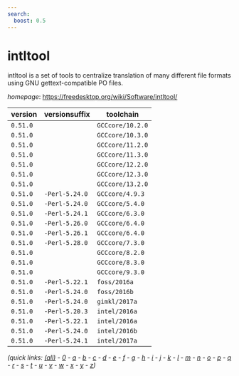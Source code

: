 ```yaml
---
search:
  boost: 0.5
---
```

# intltool

intltool is a set of tools to centralize translation of  many different file formats using GNU gettext-compatible PO files.

*homepage*: <https://freedesktop.org/wiki/Software/intltool/>

version | versionsuffix | toolchain
--------|---------------|----------
``0.51.0`` |  | ``GCCcore/10.2.0``
``0.51.0`` |  | ``GCCcore/10.3.0``
``0.51.0`` |  | ``GCCcore/11.2.0``
``0.51.0`` |  | ``GCCcore/11.3.0``
``0.51.0`` |  | ``GCCcore/12.2.0``
``0.51.0`` |  | ``GCCcore/12.3.0``
``0.51.0`` |  | ``GCCcore/13.2.0``
``0.51.0`` | ``-Perl-5.24.0`` | ``GCCcore/4.9.3``
``0.51.0`` | ``-Perl-5.24.0`` | ``GCCcore/5.4.0``
``0.51.0`` | ``-Perl-5.24.1`` | ``GCCcore/6.3.0``
``0.51.0`` | ``-Perl-5.26.0`` | ``GCCcore/6.4.0``
``0.51.0`` | ``-Perl-5.26.1`` | ``GCCcore/6.4.0``
``0.51.0`` | ``-Perl-5.28.0`` | ``GCCcore/7.3.0``
``0.51.0`` |  | ``GCCcore/8.2.0``
``0.51.0`` |  | ``GCCcore/8.3.0``
``0.51.0`` |  | ``GCCcore/9.3.0``
``0.51.0`` | ``-Perl-5.22.1`` | ``foss/2016a``
``0.51.0`` | ``-Perl-5.24.0`` | ``foss/2016b``
``0.51.0`` | ``-Perl-5.24.0`` | ``gimkl/2017a``
``0.51.0`` | ``-Perl-5.20.3`` | ``intel/2016a``
``0.51.0`` | ``-Perl-5.22.1`` | ``intel/2016a``
``0.51.0`` | ``-Perl-5.24.0`` | ``intel/2016b``
``0.51.0`` | ``-Perl-5.24.1`` | ``intel/2017a``


*(quick links: [(all)](../index.md) - [0](../0/index.md) - [a](../a/index.md) - [b](../b/index.md) - [c](../c/index.md) - [d](../d/index.md) - [e](../e/index.md) - [f](../f/index.md) - [g](../g/index.md) - [h](../h/index.md) - [i](../i/index.md) - [j](../j/index.md) - [k](../k/index.md) - [l](../l/index.md) - [m](../m/index.md) - [n](../n/index.md) - [o](../o/index.md) - [p](../p/index.md) - [q](../q/index.md) - [r](../r/index.md) - [s](../s/index.md) - [t](../t/index.md) - [u](../u/index.md) - [v](../v/index.md) - [w](../w/index.md) - [x](../x/index.md) - [y](../y/index.md) - [z](../z/index.md))*

